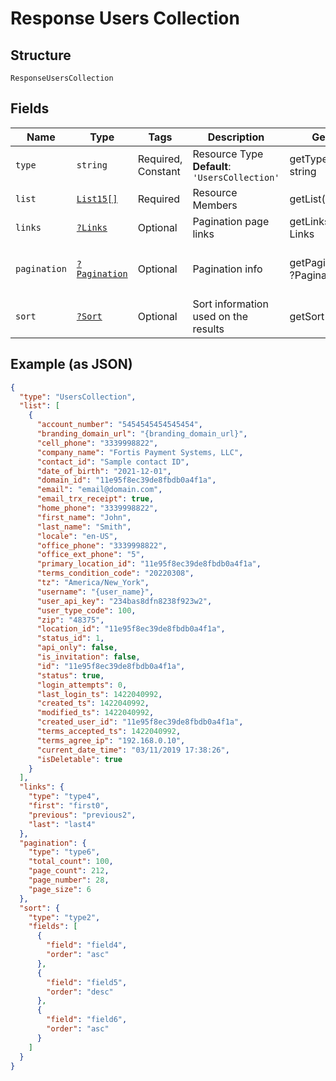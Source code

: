 
# Response Users Collection

## Structure

`ResponseUsersCollection`

## Fields

| Name | Type | Tags | Description | Getter | Setter |
|  --- | --- | --- | --- | --- | --- |
| `type` | `string` | Required, Constant | Resource Type<br>**Default**: `'UsersCollection'` | getType(): string | setType(string type): void |
| `list` | [`List15[]`](../../doc/models/list-15.md) | Required | Resource Members | getList(): array | setList(array list): void |
| `links` | [`?Links`](../../doc/models/links.md) | Optional | Pagination page links | getLinks(): ?Links | setLinks(?Links links): void |
| `pagination` | [`?Pagination`](../../doc/models/pagination.md) | Optional | Pagination info | getPagination(): ?Pagination | setPagination(?Pagination pagination): void |
| `sort` | [`?Sort`](../../doc/models/sort.md) | Optional | Sort information used on the results | getSort(): ?Sort | setSort(?Sort sort): void |

## Example (as JSON)

```json
{
  "type": "UsersCollection",
  "list": [
    {
      "account_number": "5454545454545454",
      "branding_domain_url": "{branding_domain_url}",
      "cell_phone": "3339998822",
      "company_name": "Fortis Payment Systems, LLC",
      "contact_id": "Sample contact ID",
      "date_of_birth": "2021-12-01",
      "domain_id": "11e95f8ec39de8fbdb0a4f1a",
      "email": "email@domain.com",
      "email_trx_receipt": true,
      "home_phone": "3339998822",
      "first_name": "John",
      "last_name": "Smith",
      "locale": "en-US",
      "office_phone": "3339998822",
      "office_ext_phone": "5",
      "primary_location_id": "11e95f8ec39de8fbdb0a4f1a",
      "terms_condition_code": "20220308",
      "tz": "America/New_York",
      "username": "{user_name}",
      "user_api_key": "234bas8dfn8238f923w2",
      "user_type_code": 100,
      "zip": "48375",
      "location_id": "11e95f8ec39de8fbdb0a4f1a",
      "status_id": 1,
      "api_only": false,
      "is_invitation": false,
      "id": "11e95f8ec39de8fbdb0a4f1a",
      "status": true,
      "login_attempts": 0,
      "last_login_ts": 1422040992,
      "created_ts": 1422040992,
      "modified_ts": 1422040992,
      "created_user_id": "11e95f8ec39de8fbdb0a4f1a",
      "terms_accepted_ts": 1422040992,
      "terms_agree_ip": "192.168.0.10",
      "current_date_time": "03/11/2019 17:38:26",
      "isDeletable": true
    }
  ],
  "links": {
    "type": "type4",
    "first": "first0",
    "previous": "previous2",
    "last": "last4"
  },
  "pagination": {
    "type": "type6",
    "total_count": 100,
    "page_count": 212,
    "page_number": 28,
    "page_size": 6
  },
  "sort": {
    "type": "type2",
    "fields": [
      {
        "field": "field4",
        "order": "asc"
      },
      {
        "field": "field5",
        "order": "desc"
      },
      {
        "field": "field6",
        "order": "asc"
      }
    ]
  }
}
```

